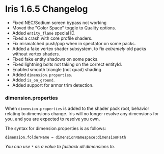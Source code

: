 # Iris 1.6.5 Changelog

- Fixed NEC/Sodium screen bypass not working
- Moved the "Color Space" toggle to Quality options.
- Added `entity_flame` special ID.
- Fixed a crash with core profile shaders.
- Fix mismatched push/pop when in spectator on some packs.
- Added a fake vertex shader subsystem, to fix *extremely* old packs without vertex shaders.
- Fixed fake entity shadows on some packs.
- Fixed lightning bolts not taking on the correct entityId.
- Enabled smooth triangle (not quad) shading.
- Added `dimension.properties`.
- Added `is_on_ground`.
- Added support for armor trim detection.

### dimension.properties

When `dimension.properties` is added to the shader pack root, behavior relating to dimensions change.
Iris will no longer resolve any dimensions for you, and you are expected to resolve you own.

The syntax for dimension.properties is as follows:

`dimension.folderName = dimensionNamespace:dimensionPath`

*You can use `*` as a value to fallback all dimensions to.*

